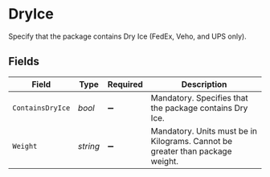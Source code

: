 # DryIce

Specify that the package contains Dry Ice (FedEx, Veho, and UPS only).


## Fields

| Field                                                                         | Type                                                                          | Required                                                                      | Description                                                                   |
| ----------------------------------------------------------------------------- | ----------------------------------------------------------------------------- | ----------------------------------------------------------------------------- | ----------------------------------------------------------------------------- |
| `ContainsDryIce`                                                              | *bool*                                                                        | :heavy_minus_sign:                                                            | Mandatory. Specifies that the package contains Dry Ice.                       |
| `Weight`                                                                      | *string*                                                                      | :heavy_minus_sign:                                                            | Mandatory. Units must be in Kilograms. Cannot be greater than package weight. |